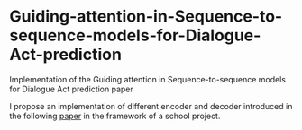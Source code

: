 # Guiding-attention-in-Sequence-to-sequence-models-for-Dialogue-Act-prediction
Implementation of the Guiding attention in Sequence-to-sequence models for Dialogue Act prediction paper

I propose an implementation of different encoder and decoder introduced in the following [paper](https://arxiv.org/abs/2002.08801) in the framework of a school project. 
